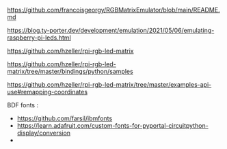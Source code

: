 
https://github.com/francoisgeorgy/RGBMatrixEmulator/blob/main/README.md

https://blog.ty-porter.dev/development/emulation/2021/05/06/emulating-raspberry-pi-leds.html

https://github.com/hzeller/rpi-rgb-led-matrix

https://github.com/hzeller/rpi-rgb-led-matrix/tree/master/bindings/python/samples

https://github.com/hzeller/rpi-rgb-led-matrix/tree/master/examples-api-use#remapping-coordinates


BDF fonts :

- https://github.com/farsil/ibmfonts
- https://learn.adafruit.com/custom-fonts-for-pyportal-circuitpython-display/conversion
- 